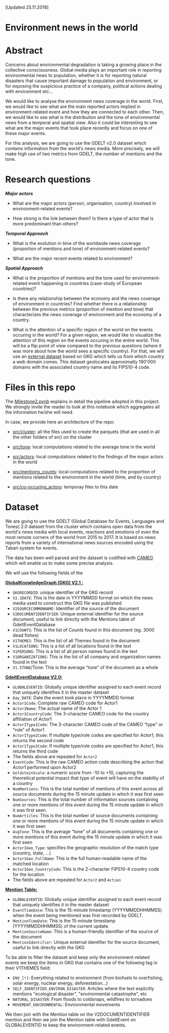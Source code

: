 [Updated 25.11.2018]

# **Environment news in the world**

# Abstract
Concerns about environmental degradation is taking a growing place in the collective consciousness. Global media plays an important role in reporting environmental news to population, whether it is for reporting natural disasters that cause important damage to population and environment, or for exposing the suspicious practice of a company, political actions dealing with environment etc...

We would like to analyse the environment news coverage in the world. First, we would like to see what are the main reported actors implied in environment-related event and how they are connected to each other. Then, we would like to see what is the distribution and the tone of environmental news from a temporal and spatial view. Also it could be interesting to see what are the major events that took place recently and focus on one of these major events.

For this analysis, we are going to use the GDELT v2.0 dataset which contains information from the world's news media. More precisely, we will make high use of two metrics from GDELT, the number of mentions and the tone.


# Research questions
***Major actors***
- What are the major actors (person, organisation, country) involved in environment-related events?

- How strong is the link between them? Is there a type of actor that is more predominant than others?

***Temporal Approach***
- What is the evolution in time of the worldwide news coverage (proportion of mentions and tone) of environment-related events?

- What are the major recent events related to environment?


***Spatial Approach***
- What is the proportion of mentions and the tone used for environment-related event happening in countries (case-study of European countries)?


- Is there any relationship between the economy and the news coverage of environment in countries? Find whether there is a relationship between the previous metrics (proportion of mention and tone) that characterizes the news coverage of environment and the economy of a country.


- What is the attention of a specific region of the world on the events occuring in the world? For a given region, we would like to visualize the attention of this region on the events occuring in the entire world. This will be a flip point of view compared to the previous questions (where it was more about how the world sees a specific country). For that, we will use an [external dataset](https://blog.gdeltproject.org/mapping-the-media-a-geographic-lookup-of-gdelts-sources/) based on GKG which tells us from which country a web domain comes. This dataset geolocates approximatly 190'000 domains with the associated country name and its FIPS10-4 code.

#  Files in this repo

The [Milestone2.pynb](src/Milestone2.ipynb) explains in detail the pipeline adopted in this project. We strongly invite the reader to look at this notebook which aggregates all the information he/she will need.

In case, we provide here an architecture of the repo:

- [src/cluster](src/cluster): all the files used to create the parquets (that are used in all the other folders of src) on the cluster

- [src/tone](src/tone): local computations related to the average tone in the world

- [src/actors](src/actors): local computations related to the findings of the major actors in the world

- [src/mentions_counts](src/mentions_counts): local computations related to the proportion of mentions related to the environment in the world (time, and by country)

- [src/co-occuring_actors](src/co-occuring_actors): temporay files to this date

# Dataset
We are going to use the GDELT (Global Database for Events, Languages and Tones) 2.0 dataset from the cluster which contains open data from the world's news media with local events, reactions and emotions of even the most remote corners of the world from 2015 to 2017. It is based on news reports from a variety of international news sources encoded using the Tabari system for events.

The data has been well parsed and the dataset is codified with [CAMEO](https://www.gdeltproject.org/data/documentation/CAMEO.Manual.1.1b3.pdf) which will enable us to make some precise analysis.

We will use the following fields of the 

**[GlobalKnowledgeGraph (GKG) V2.1 :](http://data.gdeltproject.org/documentation/GDELT-Global_Knowledge_Graph_Codebook-V2.1.pdf)**

- ```GKGRECORDID```: unique identifier of the GKG record
- ```V2.1DATE```: This is the date in YYYYMMDD format on which the news media used to construct this GKG file was published
- ```V2SOURCECOMMONNAME```: Identifier of the source of the document
- ```V2DOCUMENTIDENTIFIER```: Unique external identifier for the source document, useful to link directly with the Mentions table of GdeltEventDatabase
- ```V1COUNTS```: This is the list of Counts found in this document (eg. 3000 dead fishes)
- ```V1THEMES```: This is the list of all Themes found in the document
- ```V1LOCATIONS```: This is a list of all locations found in the text
- ```V1PERSONS```: This is a list of all person names found in the text
- ```V1ORGANIZATIONS```: This is the list of all company and organization names found in the text
- ```V1.5TONE```/Tone: This is the average “tone” of the document as a whole


**[GdeltEventDatabase V2.0: ](http://data.gdeltproject.org/documentation/GDELT-Event_Codebook-V2.0.pdf)**

- ```GLOBALEVENTID```: Globally unique identifier assigned to each event record that uniquely identifies it in the master dataset
- ```Day_DATE```: Date the event took place in YYYYMMDD format
- ```Actor1Code```: Complete raw CAMEO code for Actor1
- ```Actor1Name```: The actual name of the Actor 1
- ```Actor1CountryCode```: The 3-character CAMEO code for the country affiliation of Actor1
- ```Actor1Type1Code```: The 3-character CAMEO code of the CAMEO “type” or “role” of Actor1
- ```Actor1Type2Code```: If multiple type/role codes are specified for Actor1, this returns the second code
- ```Actor1Type3Code```: If multiple type/role codes are specified for Actor1, this returns the third code
- The fields above are repeated for ```Actor2```
- ```EventCode```:  This is the raw CAMEO action code describing the action that Actor1 performed upon Actor2
- ```GoldsteinScale```: a numeric score from -10 to +10, capturing the theoretical potential impact that type of event will have on the stability of a country
- ```NumMentions```: This is the total number of mentions of this event across all source documents during the 15 minute update in which it was first seen
- ```NumSources```: This is the total number of information sources containing one or more mentions of this event during the 15 minute update in which it was first seen.
- ```NumArticles```: This is the total number of source documents containing one or more mentions of this event during the 15 minute update in which it was first seen
- ```AvgTone```: This is the average “tone” of all documents containing one or more mentions of this event during the 15 minute update in which it was first seen
- ```Actor1Geo_Type```: specifies the geographic resolution of the match type (country, state, …)
- ```Actor1Geo_FullName```: This is the full human-readable name of the matched location
- ```Actor1Geo_CountryCode```: This is the 2-character FIPS10-4 country code for the location
- The fields above are repeated for ```Actor2``` and ```Action```

**[Mention Table: ](http://data.gdeltproject.org/documentation/GDELT-Event_Codebook-V2.0.pdf)**
- ```GLOBALEVENTID```: Globally unique identifier assigned to each event record that uniquely identifies it in the master dataset
- ```EventTimeDate```: This is the 15-minute timestamp (YYYYMMDDHHMMSS) when the event being mentioned was first recorded by GDELT.
- ```MentionTimeDate```: This is the 15-minute timestamp (YYYYMMDDHHMMSS) of the current update.
- ```MentionSourceName```: This is a human-friendly identifier of the source of the document
- ```MentionIdentifier```: Unique external identifier for the source document, useful to link directly with the GKG

To be able to filter the dataset and keep only the environment-related events we keep the items in GKG that contains one of the following tag in their V1THEMES field:
- ```ENV_[*]```: Everything related to environment (from biofuels to overfishing, solar energy, nuclear energy, deforestation...)
- ```SELF_IDENTIFIED_ENVIRON_DISASTER```: Articles where the text explicitly mentions "ecological disaster", "environmental catastrophe", etc
- ```NATURAL_DISASTER```: From floods to coldsnaps, wildfires to tornadoes
- ```MOVEMENT_ENVIRONMENTAL```: Environmental movements

We then join with the Mention table on the V2DOCUMENTIDENTIFIER mention and then we join the Mention table with GdeltEvent on GLOBALEVENTID to keep the environment-related events.
